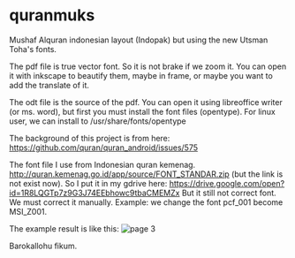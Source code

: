 # quranmuks
Mushaf Alquran indonesian layout (Indopak) but using the new Utsman Toha's fonts.

The pdf file is true vector font. So it is not brake if we zoom it.
You can open it with inkscape to beautify them, maybe in frame, or maybe you want to add the translate of it.

The odt file is the source of the pdf. You can open it using libreoffice writer (or ms. word), but first you must install the font files (opentype).
For linux user, we can install to /usr/share/fonts/opentype

The background of this project is from here:
https://github.com/quran/quran_android/issues/575

The font file I use from Indonesian quran kemenag.
http://quran.kemenag.go.id/app/source/FONT_STANDAR.zip (but the link is not exist now). So I put it
in my gdrive here:
https://drive.google.com/open?id=1R8LQGTp7z9G3J74EEbhowc9tbaCMEMZx
But it still not correct font. We must correct it manually. Example: we change the font pcf_001 become MSI_Z001.

The example result is like this:
![page 3](https://user-images.githubusercontent.com/13088121/37909854-4353f2ac-3136-11e8-9986-ed4bd9a8a086.png)

Barokallohu fikum.

